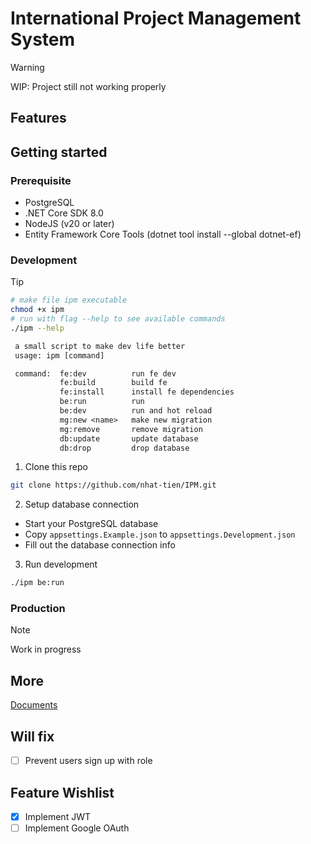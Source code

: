 # International Project Management System

> [!WARNING]
> WIP: Project still not working properly

## Features

## Getting started
### Prerequisite
- PostgreSQL
- .NET Core SDK 8.0
- NodeJS (v20 or later)
- Entity Framework Core Tools (dotnet tool install --global dotnet-ef) 

### Development 
> [!tip]
> ```bash
> # make file ipm executable
> chmod +x ipm
> # run with flag --help to see available commands
> ./ipm --help
> ```
> ```txt
>  a small script to make dev life better
>  usage: ipm [command]
>
>  command:  fe:dev          run fe dev
>            fe:build        build fe
>            fe:install      install fe dependencies
>            be:run          run
>            be:dev          run and hot reload
>            mg:new <name>   make new migration
>            mg:remove       remove migration
>            db:update       update database
>            db:drop         drop database
> ```

1. Clone this repo 
```bash
git clone https://github.com/nhat-tien/IPM.git
```
2. Setup database connection
- Start your PostgreSQL database
- Copy `appsettings.Example.json` to `appsettings.Development.json`
- Fill out the database connection info

3. Run development 
```bash
./ipm be:run
```

### Production 
> [!NOTE]  
> Work in progress

## More
[Documents](/docs/README.md)

## Will fix
- [ ] Prevent users sign up with role

## Feature Wishlist
- [x] Implement JWT
- [ ] Implement Google OAuth
